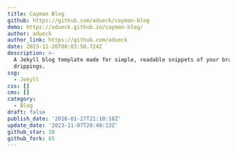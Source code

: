 ```yaml
---
title: Cayman Blog
github: https://github.com/adueck/cayman-blog
demo: https://adueck.github.io/cayman-blog/
author: adueck
author_link: https://github.com/adueck
date: 2023-11-26T08:03:58.724Z
description: >-
  A Jekyll blog template made for simple, readable snippets of your brain
  drippings.
ssg:
  - Jekyll
css: []
cms: []
category:
  - Blog
draft: false
publish_date: '2016-01-27T21:10:18Z'
update_date: '2023-11-07T20:48:13Z'
github_star: 18
github_fork: 65
---
```

